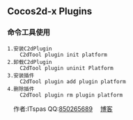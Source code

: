 Cocos2d-x Plugins
-----------------------
### 命令工具使用
    1.安装C2dPlugin
        C2dTool plugin init platform
    2.卸载C2dPlugin
        C2dTool plugin uninit Platform
    3.安装插件
        C2dTool plugin add plugin platform
    4.删除插件
        C2dTool plugin rm plugin platform

　作者:ITspas QQ:[850265689](http://wpa.qq.com/msgrd?v=3&uin=850265689&site=qq&menu=yes)
　[博客](http://blog.itspas.com/)